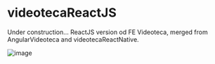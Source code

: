 # videotecaReactJS

Under construction...
ReactJS version od FE Videoteca, merged from AngularVideoteca and videotecaReactNative.

![image](https://github.com/damko81/videotecaReactJS/assets/162964541/3532e630-e908-45cb-88e1-d764b4b8b44c)

